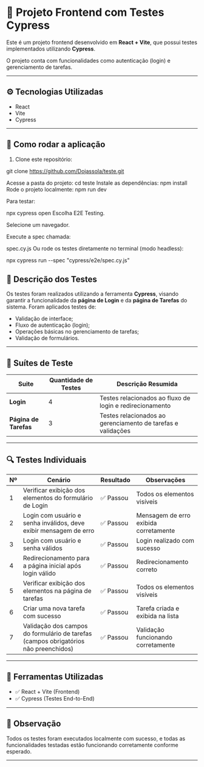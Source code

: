 # 📝 Projeto Frontend com Testes Cypress

Este é um projeto frontend desenvolvido em **React + Vite**, que possui testes implementados utilizando **Cypress**.

O projeto conta com funcionalidades como autenticação (login) e gerenciamento de tarefas.

---

## ⚙️ Tecnologias Utilizadas

- React
- Vite
- Cypress

---

## 🔧 Como rodar a aplicação

1. Clone este repositório:

git clone https://github.com/Dojassola/teste.git

Acesse a pasta do projeto: cd teste
Instale as dependências: npm install
Rode o projeto localmente: npm run dev

Para testar: 

npx cypress open
Escolha E2E Testing.

Selecione um navegador.

Execute a spec chamada:

spec.cy.js
Ou rode os testes diretamente no terminal (modo headless):

npx cypress run --spec "cypress/e2e/spec.cy.js"

## 📝 Descrição dos Testes

Os testes foram realizados utilizando a ferramenta **Cypress**, visando garantir a funcionalidade da **página de Login** e da **página de Tarefas** do sistema. Foram aplicados testes de:

- Validação de interface;
- Fluxo de autenticação (login);
- Operações básicas no gerenciamento de tarefas;
- Validação de formulários.

---

## 🧪 Suítes de Teste

| Suite            | Quantidade de Testes | Descrição Resumida                                                     |
|------------------|-----------------------|-------------------------------------------------------------------------|
| **Login**        | 4                     | Testes relacionados ao fluxo de login e redirecionamento               |
| **Página de Tarefas** | 3                 | Testes relacionados ao gerenciamento de tarefas e validações           |

---

## 🔍 Testes Individuais

| Nº | Cenário                                                                                      | Resultado   | Observações                                       |
|----|----------------------------------------------------------------------------------------------|-------------|---------------------------------------------------|
| 1  | Verificar exibição dos elementos do formulário de Login                                      | ✅ Passou   | Todos os elementos visíveis                      |
| 2  | Login com usuário e senha inválidos, deve exibir mensagem de erro                            | ✅ Passou   | Mensagem de erro exibida corretamente            |
| 3  | Login com usuário e senha válidos                                                             | ✅ Passou   | Login realizado com sucesso                      |
| 4  | Redirecionamento para a página inicial após login válido                                     | ✅ Passou   | Redirecionamento correto                         |
| 5  | Verificar exibição dos elementos na página de tarefas                                        | ✅ Passou   | Todos os elementos visíveis                      |
| 6  | Criar uma nova tarefa com sucesso                                                             | ✅ Passou   | Tarefa criada e exibida na lista                 |
| 7  | Validação dos campos do formulário de tarefas (campos obrigatórios não preenchidos)          | ✅ Passou   | Validação funcionando corretamente               |

---

## 🚀 Ferramentas Utilizadas

- ✅ React + Vite (Frontend)
- ✅ Cypress (Testes End-to-End)

---

## 📜 Observação

Todos os testes foram executados localmente com sucesso, e todas as funcionalidades testadas estão funcionando corretamente conforme esperado.

---
